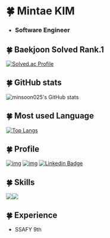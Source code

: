 # 🍀 Mintae KIM

* ###  **Software Engineer**

## 🍀 Baekjoon Solved Rank.1
 
[![Solved.ac Profile](http://mazassumnida.wtf/api/v2/generate_badge?boj=alsxo824)](https://solved.ac/alsxo824/)
 
## 🍀 GitHub stats
 
![minsoon025's GitHub stats](https://github-readme-stats.vercel.app/api?username=minsoon025&show_icons=true&theme=highcontrast)
 
## 🍀 Most used Language

[![Top Langs](https://github-readme-stats.vercel.app/api/top-langs/?username=minsoon025)](https://github.com/minsoon025/github-readme-stats)
 
## 🍀 Profile

</div>

[![img](https://img.shields.io/badge/Gmail-EA4335?style=for-the-badge&logo=Gmail&logoColor=white)](mailto:alsxo82425@gmail.com) [![img](https://img.shields.io/badge/Tistory-000000?style=for-the-badge&logo=Tistory&logoColor=white)](https://minsoonsday.tistory.com/)  [![Linkedin Badge](https://img.shields.io/badge/-LinkedIn-blue?style=flat-square&logo=Linkedin&logoColor=white&link=https://www.linkedin.com/in/mintae-kim-a093101a5/)](https://www.linkedin.com/in/mintae-kim-a093101a5/)


</div>

## 🍀 Skills

</div>

<img src="https://img.shields.io/badge/GitHub-181717?style=for-the-badge&logo=GitHub&logoColor=white"/><img src="https://img.shields.io/badge/i'm-starter-green"/>

</div>



## 🍀 Experience

- SSAFY 9th
